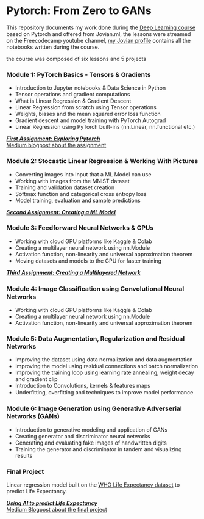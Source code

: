 # Pytorch: From Zero to GANs
This repository documents my work done during the [Deep Learning course](https://jovian.ml/forum/c/pytorch-zero-to-gans/18) based on Pytorch and offered from Jovian.ml, the lessons were streamed on the Freecodecamp youtube channel, [my Jovian profile](https://jovian.ml/federico-abss) contains all the notebooks written during the course.

the course was composed of six lessons and 5 projects

### Module 1: PyTorch Basics - Tensors & Gradients 
* Introduction to Jupyter notebooks & Data Science in Python 
* Tensor operations and gradient computations 
* What is Linear Regression & Gradient Descent
* Linear Regression from scratch using Tensor operations 
* Weights, biases and the mean squared error loss function 
* Gradient descent and model training with PyTorch Autograd 
* Linear Regression using PyTorch built-ins (nn.Linear, nn.functional etc.) 

[***First Assignment: Exploring Pytorch***](https://jovian.ml/federico-abss/01-tensor-operations)  
[Medium blogpost about the assignment](https://medium.com/@federicomannucci_31459/exploring-pytorch-in-5-functions-39eb96cc0180)

### Module 2: Stocastic Linear Regression & Working With Pictures
* Converting images into Input that a ML Model can use
* Working with images from the MNIST dataset 
* Training and validation dataset creation 
* Softmax function and categorical cross entropy loss 
* Model training, evaluation and sample predictions 

[***Second Assignment: Creating a ML Model***](https://jovian.ml/federico-abss/02-insurance-linear-regression)  

### Module 3: Feedforward Neural Networks & GPUs
* Working with cloud GPU platforms like Kaggle & Colab 
* Creating a multilayer neural network using nn.Module 
* Activation function, non-linearity and universal approximation theorem 
* Moving datasets and models to the GPU for faster training 

[***Third Assignment: Creating a Multilayered Network***](https://jovian.ml/federico-abss/03-cifar10-feedforward/v/17)  

### Module 4: Image Classiﬁcation using Convolutional Neural Networks 
* Working with cloud GPU platforms like Kaggle & Colab 
* Creating a multilayer neural network using nn.Module 
* Activation function, non-linearity and universal approximation theorem 

### Module 5: Data Augmentation, Regularization and Residual Networks 
* Improving the dataset using data normalization and data augmentation 
* Improving the model using residual connections and batch normalization 
* Improving the training loop using learning rate annealing, weight decay and gradient clip 
* Introduction to Convolutions, kernels & features maps 
* Underﬁtting, overﬁtting and techniques to improve model performance 

### Module 6: Image Generation using Generative Adverserial Networks (GANs) 
* Introduction to generative modeling and application of GANs 
* Creating generator and discriminator neural networks  
* Generating and evaluating fake images of handwritten digits 
* Training the generator and discriminator in tandem and visualizing results 

### Final Project
Linear regression model built on the [WHO Life Expectancy dataset](https://www.kaggle.com/kumarajarshi/life-expectancy-who) to predict Life Expectancy.  

[***Using AI to predict Life Expectancy***](https://jovian.ml/federico-abss/life-expectancy-linear)  
[Medium Blogpost about the final project](https://medium.com/@federicomannucci_31459/how-long-can-you-expect-to-live-computers-can-answer-eaa9667451ff)
